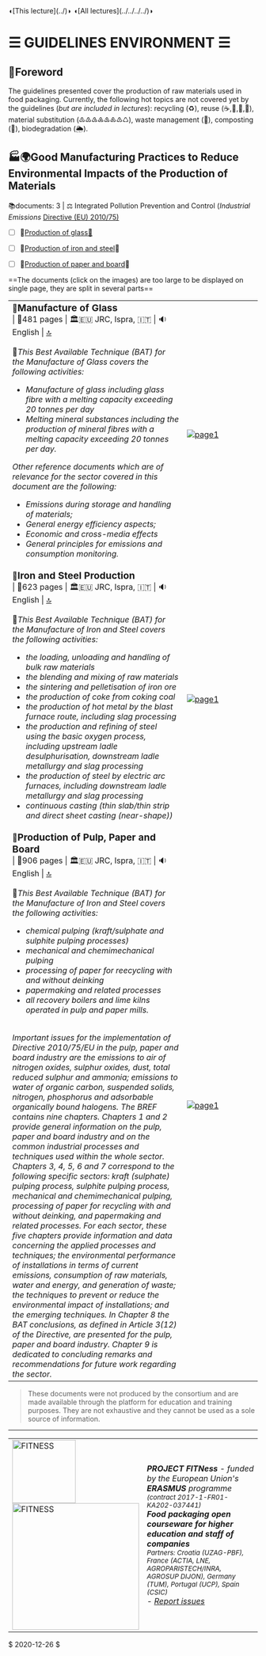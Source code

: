 <section id="top"></section>
◖[This lecture](../)◗ ◖[All lectures](../../../../)◗

#  ☰ GUIDELINES  ENVIRONMENT ☰

## &#128587;Foreword

The guidelines presented cover the production of raw materials used in food packaging. Currently, the following hot topics are not covered yet by the guidelines (*but are included in lectures*): recycling (♻), reuse (☕,🥤,🍫,🍿), material substitution (♳♴♵♶♷♸♹♺), waste management (🚮), composting (🌳), biodegradation (🌦).

##  🏭🌍Good Manufacturing Practices to Reduce Environmental Impacts of the Production of Materials

📚documents: 3 | ⚖️ Integrated Pollution Prevention and Control (*Industrial Emissions* <a href="https://eur-lex.europa.eu/legal-content/EN/TXT/?uri=celex%3A32010L0075" taget="_external" title="read the Directive">Directive (EU) 2010/75)</a>

- [ ] 📕[Production of glass🍾](#glass)
- [ ] 📙[Production of iron and steel](#iron)🥫
- [ ] 📗[Production of paper and board](#paper)🧻



==The documents (click on the images) are too large to be displayed on single page, they are split in several parts==

<table border="0px" style="width:100%; table-layout:fixed;"><tr>
    <td><section id="glass"></section>📕<b><big>Manufacture of Glass</big></b><br />  | 📄481 pages | 🏛️🇪🇺 JRC, Ispra, 🇮🇹 | 🔉English | <a href="#top">🔝</a><br /><br />🔖<i>This Best Available Technique (BAT) for the Manufacture of Glass covers the following activities: <ul><li>Manufacture of glass including glass fibre with a melting capacity exceeding 20 tonnes per day</li><li>Melting mineral substances including the production of mineral fibres with a melting capacity exceeding 20 tonnes per day.</li></ul>
Other reference documents which are of relevance for the sector covered in this document are the following:<ul>
        <li>Emissions during storage and handling of materials;</li><li>General energy efficiency aspects;</li><li> Economic and cross-media effects</li><li>General principles for emissions and consumption monitoring.</li></ul></i></td><td width="30%"><a href="./doc1_part1.html" title="read the document"><img src=".\src_doc1\page1.svg" alt="page1" style="zoom:100%;" /></a></td></tr>
    <tr><td><section id="iron"></section>📙<b><big>Iron and Steel Production</big></b><br />  | 📄623 pages | 🏛️🇪🇺 JRC, Ispra, 🇮🇹 | 🔉English | <a href="#top">🔝</a><br /><br />🔖<i>This Best Available Technique (BAT) for the Manufacture of Iron and Steel covers the following activities:<ul>
        <li>the loading, unloading and handling of bulk raw materials</li><li>the blending and mixing of raw materials</li><li>the sintering and pelletisation of iron ore</li><li>the production of coke from coking coal</li><li>the production of hot metal by the blast furnace route, including slag processing</li><li>the production and refining of steel using the basic oxygen process, including upstream ladle desulphurisation, downstream ladle metallurgy and slag processing</li><li>the production of steel by electric arc furnaces, including downstream ladle metallurgy and slag processing</li><li>continuous casting (thin slab/thin strip and direct sheet casting (near-shape))</li>
        </ul></i></td><td width="30%"><a href="./doc2_part1.html" title="read the document"><img src=".\src_doc2\page1.svg" alt="page1" style="zoom:100%;" /></a></td></tr>
<tr><td><section id="paper"></section>📗<b><big>Production of Pulp, Paper and Board</big></b><br />  | 📄906 pages | 🏛️🇪🇺 JRC, Ispra, 🇮🇹 | 🔉English | <a href="#top">🔝</a><br /><br />🔖<i>This Best Available Technique (BAT) for the Manufacture of Iron and Steel covers the following activities:<ul>
    <li>chemical pulping (kraft/sulphate and sulphite pulping processes)</li><li>mechanical and chemimechanical pulping</li><li>processing of paper for reecycling with and without deinking</li><li>papermaking and related processes</li><li>all recovery boilers and lime kilns operated in pulp and paper mills.</li></ul><br />Important issues for the implementation of Directive 2010/75/EU in the pulp, paper and board industry are the emissions to air of nitrogen oxides, sulphur oxides, dust, total reduced sulphur and ammonia; emissions to water of organic carbon, suspended solids, nitrogen, phosphorus and adsorbable organically bound halogens. The BREF contains nine chapters. Chapters 1 and 2 provide general information on the pulp, paper and board industry and on the common industrial processes and techniques used within the whole sector. Chapters 3, 4, 5, 6 and 7 correspond to the following specific sectors: kraft (sulphate) pulping process, sulphite pulping process, mechanical and chemimechanical pulping, processing of paper for recycling with and without deinking, and papermaking and related processes. For each sector, these five chapters provide information and data concerning the applied processes and techniques; the environmental performance of installations in terms of current emissions, consumption of raw materials, water and energy, and generation of waste; the techniques to prevent or reduce the environmental impact of installations; and the emerging techniques. In Chapter 8 the BAT conclusions, as defined in Article 3(12) of the Directive, are presented for the pulp, paper and board industry. Chapter 9 is dedicated to concluding remarks and recommendations for future work regarding the sector.</i></td><td width="30%"><a href="./doc3_part1.html" title="read the document"><img src=".\src_doc3\page1.svg" alt="page1" style="zoom:100%;" /></a></td></tr>
</table>






> These documents were not produced by the consortium and are made available through the platform for education and training purposes. They are not exhaustive and they cannot be used as a sole source of information.

<hr/>
<table><tr>
<td width='256px'><img src='./Fitness-logo256x256.png' alt='FITNESS' referrerPolicy='no-referrer' width='128px' /><br/><img src='./PartnersCoutries.png' alt='FITNESS' referrerPolicy='no-referrer' width='256px'/></td>
<td><address><b>PROJECT FITNess</b> - funded by the European Union's <b>ERASMUS</b> programme <small>(contract 2017-1-FR01-KA202-037441)</small><br/>
<b>Food packaging open courseware for higher education and staff of companies</b><br/>
<small>Partners: Croatia (UZAG-PBF), France (ACTIA, LNE, AGROPARISTECH/INRA, AGROSUP DIJON), Germany (TUM), 
Portugal (UCP), Spain (CSIC)</small><br/>
<span id="datetimestamp"></span>  -  <a href='mailto:olivier.vitrac@agroparistech.fr' title='email administrator'>Report issues</a></td>
</tr></table>
<script>
var dt = new Date();
document.getElementById("datetimestamp").innerHTML = dt.toLocaleString('en-US');
</script>

$ 2020-12-26 $